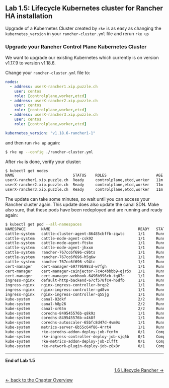## Lab 1.5: Lifecycle Kubernetes cluster for Rancher HA installation

Upgrade of a Kubernetes Cluster created by `rke` is as easy as changing the `kubernetes_version` in your `rancher-cluster.yml` file and rerun `rke up`


### Upgrade your Rancher Control Plane Kubernetes Cluster

We want to upgrade our existing Kubernetes which currently is on version v1.17.9 to version v1.18.6.

Change your `rancher-cluster.yml` file to:


```yaml
nodes:
  - address: userX-rancher1.xip.puzzle.ch
    user: centos
    role: [controlplane,worker,etcd]
  - address: userX-rancher2.xip.puzzle.ch
    user: centos
    role: [controlplane,worker,etcd]
  - address: userX-rancher3.xip.puzzle.ch
    user: centos
    role: [controlplane,worker,etcd]

kubernetes_version: "v1.18.6-rancher1-1"
```

and then run `rke up` again:

```bash
$ rke up --config ./rancher-cluster.yml
```

After `rke` is done, verify your cluster:

```bash
$ kubectl get nodes
NAME                          STATUS    ROLES                      AGE       VERSION
userX-rancher1.xip.puzzle.ch  Ready     controlplane,etcd,worker   11m       v1.18.6
userX-rancher2.xip.puzzle.ch  Ready     controlplane,etcd,worker   11m       v1.18.6
userX-rancher3.xip.puzzle.ch  Ready     controlplane,etcd,worker   11m       v1.18.6
```

The update can take some minutes, so wait until you can access your Rancher cluster again. This update does also update the canal SDN. Make also sure, that these pods have been redeployed and are running and ready again:

```bash
$ kubectl get pod --all-namespaces
NAMESPACE       NAME                                       READY   STATUS      RESTARTS   AGE
cattle-system   cattle-cluster-agent-86485cbffb-zqwtc      1/1     Running     0          8m16s
cattle-system   cattle-node-agent-csk92                    1/1     Running     0          8m15s
cattle-system   cattle-node-agent-ftskx                    1/1     Running     0          8m15s
cattle-system   cattle-node-agent-jhxxm                    1/1     Running     0          8m15s
cattle-system   rancher-767cc6f696-c9bts                   1/1     Running     0          10m
cattle-system   rancher-767cc6f696-h5g6w                   1/1     Running     0          10m
cattle-system   rancher-767cc6f696-s94tc                   1/1     Running     0          10m
cert-manager    cert-manager-69779b98cd-w7fgh              1/1     Running     0          12m
cert-manager    cert-manager-cainjector-7c4c4bbbb9-qjr5x   1/1     Running     0          12m
cert-manager    cert-manager-webhook-6496b996cb-tq87c      1/1     Running     0          12m
ingress-nginx   default-http-backend-67cf578fc4-h6dfb      1/1     Running     0          16h
ingress-nginx   nginx-ingress-controller-brqp2             1/1     Running     0          16h
ingress-nginx   nginx-ingress-controller-gd8vm             1/1     Running     0          16h
ingress-nginx   nginx-ingress-controller-q55jg             1/1     Running     0          16h
kube-system     canal-82dkf                                2/2     Running     0          16h
kube-system     canal-h8p26                                2/2     Running     0          16h
kube-system     canal-xr65n                                2/2     Running     0          16h
kube-system     coredns-849545576b-q8k9z                   1/1     Running     0          2m
kube-system     coredns-849545576b-x4k8f                   1/1     Running     0          112s
kube-system     coredns-autoscaler-65bfc8d47d-4vm9x        1/1     Running     0          16h
kube-system     metrics-server-6b55c64f86-4rrt4            1/1     Running     0          16h
kube-system     rke-coredns-addon-deploy-job-fcnfm         0/1     Completed   0          2m3s
kube-system     rke-ingress-controller-deploy-job-sjq5b    0/1     Completed   0          16h
kube-system     rke-metrics-addon-deploy-job-zlfft         0/1     Completed   0          16h
kube-system     rke-network-plugin-deploy-job-z8x8r        0/1     Completed   0          16h
```

---

**End of Lab 1.5**

<p width="100px" align="right"><a href="16_lifecyclerancher.md">1.6 Lifecycle Rancher →</a></p>

[← back to the Chapter Overview](10_rancher.md)

